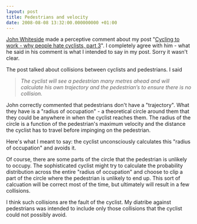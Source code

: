 ```yaml
---
layout: post
title: Pedestrians and velocity
date: 2008-08-08 13:32:00.000000000 +01:00
---
```

<a href="https://bythebayou.com/" target="_blank">John Whiteside</a> made a perceptive comment about my post "<a title="Permanent Link to &quot;Cycling to work - why people hate cyclists, part 3&quot;" rel="bookmark" href="https://www.dominicsayers.com/2008/01/30/cycling-to-work-why-people-hate-cyclists-part-3/">Cycling to work - why people hate cyclists, part 3</a>". I completely agree with him - what he said in his comment is what I intended to say in my post. Sorry it wasn't clear.

The post talked about collisions between cyclists and pedestrians. I said
<blockquote><em>The cyclist will see a pedestrian many metres ahead and will calculate his own trajectory and the pedestrian’s to ensure there is no collision.</em></blockquote>
John correctly commented that pedestrians don't have a "trajectory". What they have is a "radius of occupation" - a theoretical circle around them that they could be anywhere in when the cyclist reaches them. The radius of the circle is a function of the pedestrian's maximum velocity and the distance the cyclist has to travel before impinging on the pedestrian.

Here's what I meant to say: the cyclist unconsciously calculates this "radius of occupation" and avoids it.

Of course, there are some parts of the circle that the pedestrian is unlikely to occupy. The sophisticated cyclist might try to calculate the probability distribution across the entire "radius of occupation" and choose to clip a part of the circle where the pedestrian is unlikely to end up. This sort of calcuation will be correct most of the time, but ultimately will result in a few collisions.

I think such collisions are the fault of the cyclist. My diatribe against pedestrians was intended to include only those collisions that the cyclist could not possibly avoid.
